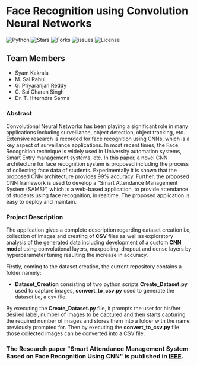 # Face Recognition using Convolution Neural Networks

  ![Python](https://img.shields.io/badge/Python-3.6-green.svg)
  ![Stars](https://img.shields.io/github/stars/syamkakarla98/Face_Recognition_Using_Convolutional_Neural_Networks?color=tomato)
  ![Forks](https://img.shields.io/github/forks/syamkakarla98/Face_Recognition_Using_Convolutional_Neural_Networks)
  ![issues](https://img.shields.io/github/issues/syamkakarla98/Face_Recognition_Using_Convolutional_Neural_Networks)
  ![License](https://img.shields.io/github/license/syamkakarla98/Face_Recognition_Using_Convolutional_Neural_Networks)
  

## Team Members
* Syam Kakrala
* M. Sai Rahul 
* G. Priyaranjan Reddy
* C. Sai Charan Singh 
* Dr. T. Hiterndra Sarma

### Abstract
Convolutional Neural Networks has been playing a significant role in many applications including surveillance, object detection, object tracking, etc. Extensive research is recorded for face recognition using CNNs, which is a key aspect of surveillance applications. In most recent times, the Face Recognition technique is widely used in University automation systems, Smart Entry management systems, etc. In this paper, a novel CNN architecture for face recognition system is proposed including the process of collecting face data of students. Experimentally it is shown that the proposed CNN architecture provides 99% accuracy. Further, the proposed CNN framework is used to develop a “Smart Attendance Management System (SAMS)“, which is a web-based application, to provide attendance of students using face recognition, in realtime. The proposed application is easy to deploy and maintain.

### Project Description
The application gives a complete description  regarding dataset creation i.e, collection of images and creating of **CSV** files as well as exploratory analysis of the generated data including development of a custom **CNN model** using convolutional layers, maxpooling, dropout and dense layers by hyperparameter tuning resulting the increase in accuracy.

Firstly, coming to the dataset creation, the current repository contains a folder namely:
* **Dataset_Creation** consisting of two python scripts **Create_Dataset.py**  used to capture images, **convert_to_csv.py** used to generate the dataset i.e, a csv file.

By executing the **Create_Dataset.py** file, it prompts the user for his/her desired label, number of images to be captured and then starts capturing the required number of images and stores them into a folder with the name previously prompted for. Then by executing the **convert_to_csv.py** file those collected images can be converted into a CSV file.



### The Research paper "Smart Attendance Management System Based on Face Recognition Using CNN" is published in [IEEE](https://ieeexplore.ieee.org/abstract/document/9242847).
